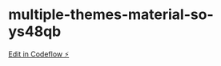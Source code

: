 # multiple-themes-material-so-ys48qb

[Edit in Codeflow ⚡️](https://stackblitz.com/~/github.com/ingmehdi/multiple-themes-material-so-ys48qb)